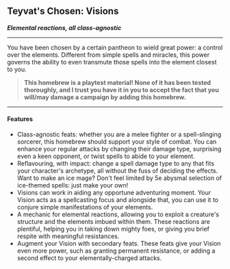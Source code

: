 ## Teyvat's Chosen: Visions
***Elemental reactions, all class-agnostic***
***

You have been chosen by a certain pantheon to wield great power: a control over the elements. Different from simple spells and miracles, this power governs the ability to even transmute those spells into the element closest to you.

> **This homebrew is a playtest material! None of it has been tested thoroughly, and I trust you have it in you to accept the fact that you will/may damage a campaign by adding this homebrew.**

***

#### Features

- Class-agnostic feats: whether you are a melee fighter or a spell-slinging sorcerer, this homebrew should support your style of combat. You can enhance your regular attacks by changing their damage type, surprising even a keen opponent, or twist spells to abide to your element.
- Reflavouring, with impact: change a spell damage type to any that fits your character's archetype, all without the fuss of deciding the effects. Want to make an ice mage? Don't feel limited by 5e abysmal selection of ice-themed spells: just make your own!
- Visions can work in aiding any opportune adventuring moment. Your Vision acts as a spellcasting focus and alongside that, you can use it to conjure simple manifestations of your elements.
- A mechanic for elemental reactions, allowing you to exploit a creature's structure and the elements imbued within them. These reactions are plentiful, helping you in taking down mighty foes, or giving you brief respite with meaningful resistances.
- Augment your Vision with secondary feats. These feats give your Vision even more power, such as granting permanent resistance, or adding a second effect to your elementally-charged attacks.